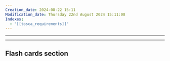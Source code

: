 ```yaml
---
Creation_date: 2024-08-22 15:11
Modification_date: Thursday 22nd August 2024 15:11:08
Indexes:
  - "[[tosca_requirements]]"
---
```



----








---
## Flash cards section
